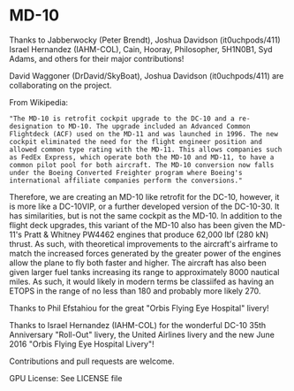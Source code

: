 MD-10
==============

Thanks to Jabberwocky (Peter Brendt), Joshua Davidson (it0uchpods/411)  Israel Hernandez (IAHM-COL), Cain, Hooray, Philosopher, 5H1N0B1, Syd Adams, and others for their major contributions!

David Waggoner (DrDavid/SkyBoat), Joshua Davidson (it0uchpods/411) are collaborating on the project.

From Wikipedia:

	"The MD-10 is retrofit cockpit upgrade to the DC-10 and a re-designation to MD-10. The upgrade included an Advanced Common Flightdeck (ACF) used on the MD-11 and was launched in 1996. The new cockpit eliminated the need for the flight engineer position and allowed common type rating with the MD-11. This allows companies such as FedEx Express, which operate both the MD-10 and MD-11, to have a common pilot pool for both aircraft. The MD-10 conversion now falls under the Boeing Converted Freighter program where Boeing's international affiliate companies perform the conversions."

Therefore, we are creating an MD-10 like retrofit for the DC-10, however, it is more like a DC-10VIP, or a further developed version of the DC-10-30. It has similarities, but is not the same cockpit as the MD-10.  In addition to the flight deck upgrades, this variant of the MD-10 also has been given the MD-11's Pratt & Whitney PW4462 engines that produce 62,000 lbf (280 kN) thrust.  As such, with theoretical improvements to the aircraft's airframe to match the increased forces generated by the greater power of the engines allow the plane to fly both faster and higher.  The aircraft has also been given larger fuel tanks increasing its range to approximately 8000 nautical miles.  As such, it would likely in modern terms be classiifed as having an ETOPS in the range of no less than 180 and probably more likely 270.

Thanks to Phil Efstahiou for the great "Orbis Flying Eye Hospital" livery!

Thanks to Israel Hernandez (IAHM-COL) for the wonderful DC-10 35th Anniversary "Roll-Out" livery, the United Airlines livery and the new June 2016 "Orbis Flying Eye Hospital Livery"!

Contributions and pull requests are welcome.

GPU License:  See LICENSE file
